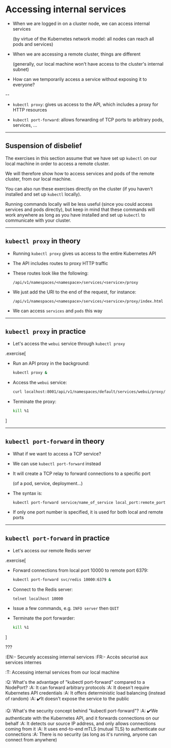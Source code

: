 # Accessing internal services

- When we are logged in on a cluster node, we can access internal services

  (by virtue of the Kubernetes network model: all nodes can reach all pods and services)

- When we are accessing a remote cluster, things are different

  (generally, our local machine won't have access to the cluster's internal subnet)

- How can we temporarily access a service without exposing it to everyone?

--

- `kubectl proxy`: gives us access to the API, which includes a proxy for HTTP resources

- `kubectl port-forward`: allows forwarding of TCP ports to arbitrary pods, services, ...

---

## Suspension of disbelief

The exercises in this section assume that we have set up `kubectl` on our
local machine in order to access a remote cluster.

We will therefore show how to access services and pods of the remote cluster,
from our local machine.

You can also run these exercises directly on the cluster (if you haven't
installed and set up `kubectl` locally).

Running commands locally will be less useful
(since you could access services and pods directly),
but keep in mind that these commands will work anywhere as long as you have
installed and set up `kubectl` to communicate with your cluster.

---

## `kubectl proxy` in theory

- Running `kubectl proxy` gives us access to the entire Kubernetes API

- The API includes routes to proxy HTTP traffic

- These routes look like the following:

  `/api/v1/namespaces/<namespace>/services/<service>/proxy`

- We just add the URI to the end of the request, for instance:

  `/api/v1/namespaces/<namespace>/services/<service>/proxy/index.html`

- We can access `services` and `pods` this way

---

## `kubectl proxy` in practice

- Let's access the `webui` service through `kubectl proxy`

.exercise[

- Run an API proxy in the background:
  ```bash
  kubectl proxy &
  ```

- Access the `webui` service:
  ```bash
  curl localhost:8001/api/v1/namespaces/default/services/webui/proxy/index.html
  ```

- Terminate the proxy:
  ```bash
  kill %1
  ```

]

---

## `kubectl port-forward` in theory

- What if we want to access a TCP service?

- We can use `kubectl port-forward` instead

- It will create a TCP relay to forward connections to a specific port

  (of a pod, service, deployment...)

- The syntax is:

  `kubectl port-forward service/name_of_service local_port:remote_port`

- If only one port number is specified, it is used for both local and remote ports

---

## `kubectl port-forward` in practice

- Let's access our remote Redis server

.exercise[

- Forward connections from local port 10000 to remote port 6379:
  ```bash
  kubectl port-forward svc/redis 10000:6379 &
  ```

- Connect to the Redis server:
  ```bash
  telnet localhost 10000
  ```

- Issue a few commands, e.g. `INFO server` then `QUIT`

<!--
```wait Connected to localhost```
```keys INFO server```
```key ^J```
```keys QUIT```
```key ^J```
-->

- Terminate the port forwarder:
  ```bash
  kill %1
  ```

]

???

:EN:- Securely accessing internal services
:FR:- Accès sécurisé aux services internes

:T: Accessing internal services from our local machine

:Q: What's the advantage of "kubectl port-forward" compared to a NodePort?
:A: It can forward arbitrary protocols
:A: It doesn't require Kubernetes API credentials
:A: It offers deterministic load balancing (instead of random)
:A: ✔️It doesn't expose the service to the public

:Q: What's the security concept behind "kubectl port-forward"?
:A: ✔️We authenticate with the Kubernetes API, and it forwards connections on our behalf
:A: It detects our source IP address, and only allows connections coming from it
:A: It uses end-to-end mTLS (mutual TLS) to authenticate our connections
:A: There is no security (as long as it's running, anyone can connect from anywhere)
